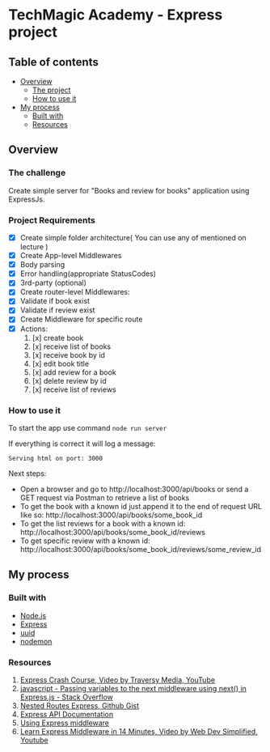 # TechMagic Academy - Express project

## Table of contents

- [Overview](#overview)
  - [The project](#project-requirements)
  - [How to use it](#how-to-use-it)
- [My process](#my-process)
  - [Built with](#built-with)
  - [Resources](#resources)

## Overview

### The challenge

Create simple server for "Books and review for books" application using ExpressJs.

### Project Requirements

- [x] Create simple folder architecture( You can use any of mentioned on lecture )
- [x] Create App-level Middlewares
- [x] Body parsing
- [x] Error handling(appropriate StatusCodes)
- [x] 3rd-party (optional)
- [x] Create router-level Middlewares:
- [x] Validate if book exist
- [x] Validate if review exist
- [x] Create Middleware for specific route
- [x] Actions:
  1. [x] create book
  2. [x] receive list of books
  3. [x] receive book by id
  4. [x] edit book title
  5. [x] add review for a book
  6. [x] delete review by id
  7. [x] receive list of reviews

### How to use it

To start the app use command `node run server`

If everything is correct it will log a message:

`Serving html on port: 3000`

Next steps:

- Open a browser and go to http://localhost:3000/api/books or send a GET request via Postman to retrieve a list of books
- To get the book with a known id just append it to the end of request URL like so: http://localhost:3000/api/books/some_book_id
- To get the list reviews for a book with a known id: http://localhost:3000/api/books/some_book_id/reviews
- To get specific review with a known id: http://localhost:3000/api/books/some_book_id/reviews/some_review_id

## My process

### Built with

- [Node.js](https://nodejs.org/)
- [Express](https://www.npmjs.com/package/express)
- [uuid](https://www.npmjs.com/package/uuid)
- [nodemon](https://www.npmjs.com/package/nodemon)

### Resources

1. [Express Crash Course, Video by Traversy Media, YouTube](https://www.youtube.com/watch?v=L72fhGm1tfE)
2. [javascript - Passing variables to the next middleware using next() in Express.js - Stack Overflow](https://stackoverflow.com/questions/18875292/passing-variables-to-the-next-middleware-using-next-in-express-js)
3. [Nested Routes Express, Github Gist](https://gist.github.com/zcaceres/f38b208a492e4dcd45f487638eff716c)
4. [Express API Documentation](https://expressjs.com/en/api.html#express.json)
5. [Using Express middleware](https://expressjs.com/en/guide/using-middleware.html#middleware.application)
6. [Learn Express Middleware in 14 Minutes, Video by Web Dev Simplified, Youtube](https://www.youtube.com/watch?v=lY6icfhap2o)
